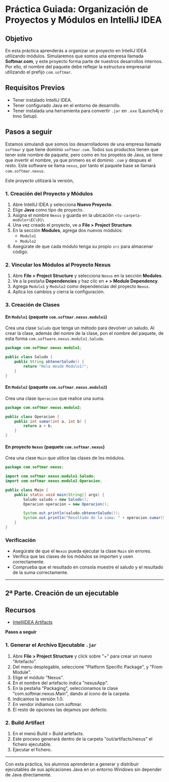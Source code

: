 # Práctica Guiada: Organización de Proyectos y Módulos en IntelliJ IDEA

## **Objetivo**
En esta práctica aprenderás a organizar un proyecto en IntelliJ IDEA utilizando módulos. Simularemos que somos una empresa llamada **Softmar.com**, y este proyecto forma parte de nuestros desarrollos internos. Por ello, el nombre del paquete debe reflejar la estructura empresarial utilizando el prefijo `com.softmar`.


## **Requisitos Previos**
- Tener instalado IntelliJ IDEA.
- Tener configurado Java en el entorno de desarrollo.
- Tener instalada una herramienta para convertir `.jar` en `.exe` (Launch4j o Inno Setup).

## **Pasos a seguir**

Estamos simulandi que somos los desarrolladores de una empresa llamada `softmar` y que tiene dominio `softmar.com`. Todos sus productos tienen que tener este nombre de paquete, pero como en los proyetos de Java, se tiene que invertir el nombre, ya que primero es el dominio `.com` y despues el resto.
Este software se llama `nexus`, por tanto el paquete base se llamará `com.softmar.nexus`.

Este proyecto utilizará la versión, 

### **1. Creación del Proyecto y Módulos**
1. Abre IntelliJ IDEA y selecciona **Nuevo Proyecto**.
2. Elige **Java** como tipo de proyecto.
3. Asigna el nombre `Nexus` y guarda en la ubicación `<tu-carpeta-modulo>\EC\01\`
4. Una vez creado el proyecto, ve a **File > Project Structure**.
5. En la sección **Modules**, agrega dos nuevos módulos:
   - `Modulo1`
   - `Modulo2`
6. Asegúrate de que cada módulo tenga su propio `src` para almacenar código.

### **2. Vincular los Módulos al Proyecto Nexus**
1. Abre **File > Project Structure** y selecciona `Nexus` en la sección **Modules**.
2. Ve a la pestaña **Dependencies** y haz clic en **+ > Module Dependency**.
3. Agrega `Modulo1` y `Modulo2` como dependencias del proyecto `Nexus`.
4. Aplica los cambios y cierra la configuración.

### **3. Creación de Clases**

#### **En `Modulo1` (paquete `com.softmar.nexus.modulo1`)**
Crea una clase `Saludo` que tenga un método para devolver un saludo. Al crear la clase, además del nomre de la clase, pon el nombre del paquete, de esta forma `com.software.nexus.modulo1.Saludo`.

```java
package com.softmar.nexus.modulo1;

public class Saludo {
    public String obtenerSaludo() {
        return "Hola desde Modulo1!";
    }
}
```

#### **En `Modulo2` (paquete `com.softmar.nexus.modulo2`)**
Crea una clase `Operacion` que realice una suma.

```java
package com.softmar.nexus.modulo2;

public class Operacion {
    public int sumar(int a, int b) {
        return a + b;
    }
}
```

#### **En proyecto `Nexus` (paquete `com.softmar.nexus`)**
Crea una clase `Main` que utilice las clases de los módulos.

```java
package com.softmar.nexus;

import com.softmar.nexus.modulo1.Saludo;
import com.softmar.nexus.modulo2.Operacion;

public class Main {
    public static void main(String[] args) {
        Saludo saludo = new Saludo();
        Operacion operacion = new Operacion();

        System.out.println(saludo.obtenerSaludo());
        System.out.println("Resultado de la suma: " + operacion.sumar(5, 3));
    }
}
```

### **Verificación**
- Asegúrate de que el `Nexus` pueda ejecutar la clase `Main` sin errores.
- Verifica que las clases de los módulos se importen y usen correctamente.
- Comprueba que el resultado en consola muestre el saludo y el resultado de la suma correctamente.

---


## 2ª Parte. Creación de un ejecutable

## Recursos

- [IntelljIDEA Artifacts](https://www.jetbrains.com/help/idea/working-with-artifacts.html#build_artifacts)

**Pasos a seguir**

### **1. Generar el Archivo Ejecutable `.jar`**
1. Abre **File > Project Structure** y click sobre "+" para crear un nuevo "Artefacto".
2. Del menu desplegable, seleccione "Platform Specific Package", y "From Module".
3. Elige el módulo "Nexus".
4. En el nombre del artefacto indica "nexusApp".
5. En la pestaña "Packaging", seleccionamos la clase "com.softmar.nexus.Main", dando al icono de la carpeta.
6. Indicamos la versión 1.0.
7. En vendor indiamos com.softmar.
8. El resto de opciones las dejamos por defecto.

### **2. Build Artifact**

1. En el menú Build > Build artefacts.
2. Este proceso generará dentro de la carpeta "out/artifacts/nexus" el fichero ejecutable.
3. Ejecutar el fichero.



---

Con esta práctica, los alumnos aprenderán a generar y distribuir ejecutables de sus aplicaciones Java en un entorno Windows sin depender de Java directamente.
